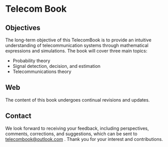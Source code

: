 # Telecom Book

## Objectives

The long-term objective of this TelecomBook is to provide an intuitive understanding of telecommunication systems through mathematical expressions and simulations. The book will cover three main topics:
- Probability theory
- Signal detection, decision, and estimation
- Telecommunications theory


## Web

The content of this book undergoes continual revisions and updates.

## Contact

We look forward to receiving your feedback, including perspectives, comments, corrections, and suggestions, which can be sent to [telecombook@outlook.com](mailto:telecombook@outlook.com) . Thank you for your interest and contributions.